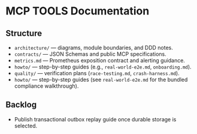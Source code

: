 # MCP TOOLS Documentation

## Structure
- `architecture/` — diagrams, module boundaries, and DDD notes.
- `contracts/` — JSON Schemas and public MCP specifications.
- `metrics.md` — Prometheus exposition contract and alerting guidance.
- `howto/` — step-by-step guides (e.g., `real-world-e2e.md`, `onboarding.md`).
- `quality/` — verification plans (`race-testing.md`, `crash-harness.md`).
- `howto/` — step-by-step guides (see `real-world-e2e.md` for the bundled compliance walkthrough).

## Backlog
- Publish transactional outbox replay guide once durable storage is selected.
